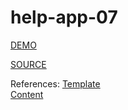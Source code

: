 # help-app-07

[DEMO](https://prudhvi15.github.io/help-app-07/)

[SOURCE](https://github.com/prudhvi15/help-app-07)


References:
[Template](https://startbootstrap.com/themes/)</br>
[Content](https://github.com/denisecase/pbl-lifeline)
